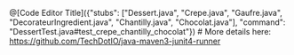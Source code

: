 @[Code Editor Title]({"stubs": ["Dessert.java", "Crepe.java", "Gaufre.java", "DecorateurIngredient.java", "Chantilly.java", "Chocolat.java"], 
"command": "DessertTest.java#test_crepe_chantilly_chocolat"})
    # More details here: https://github.com/TechDotIO/java-maven3-junit4-runner

